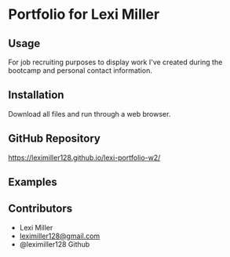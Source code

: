 # Portfolio for Lexi Miller

## Usage

For job recruiting purposes to display work I've created during the bootcamp and personal contact information.

## Installation

Download all files and run through a web browser.

## GitHub Repository

https://leximiller128.github.io/lexi-portfolio-w2/

## Examples

## Contributors

- Lexi Miller
- leximiller128@gmail.com
- @leximiller128 Github

